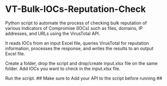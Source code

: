 # VT-Bulk-IOCs-Reputation-Check
Python script to automate the process of checking bulk reputation of various Indicators of Compromise (IOCs) such as files, domains, IP addresses, and URLs using the VirusTotal API.

It reads IOCs from an input Excel file, queries VirusTotal for reputation information, processes the response, and writes the results to an output Excel file.

Create a folder, drop the script and drop/create input.xlsx file on the same folder. Add IOCs you want to check in the input.xlsx file.

Run the script. ## Make sure to Add your API to the script before running ##
